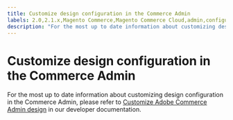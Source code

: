 ```yaml
---
title: Customize design configuration in the Commerce Admin
labels: 2.0,2.1.x,Magento Commerce,Magento Commerce Cloud,admin,configuration,content,custom,design,how to,magento,store,stores,Adobe Commerce
description: "For the most up to date information about customizing design configuration in the Commerce Admin, please refer to [Customize Adobe Commerce Admin design](https://devdocs.magento.com/guides/v2.4/howdoi/admin/customize_admin.html) in our developer documentation."
---
```


# Customize design configuration in the Commerce Admin

For the most up to date information about customizing design configuration in the Commerce Admin, please refer to [Customize Adobe Commerce Admin design](https://devdocs.magento.com/guides/v2.4/howdoi/admin/customize_admin.html) in our developer documentation. 
